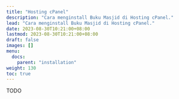 ```yaml
---
title: "Hosting cPanel"
description: "Cara menginstall Buku Masjid di Hosting cPanel."
lead: "Cara menginstall Buku Masjid di Hosting cPanel."
date: 2023-08-30T10:21:00+08:00
lastmod: 2023-08-30T10:21:00+08:00
draft: false
images: []
menu:
  docs:
    parent: "installation"
weight: 130
toc: true
---
```


TODO
